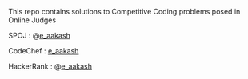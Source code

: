This repo contains solutions to Competitive Coding problems posed in Online Judges

SPOJ : @[e_aakash](http://www.spoj.com/users/e_aakash)

CodeChef : [e_aakash](http://www.codechef.com/users/e_aakash)

HackerRank : @[e_aakash](http://www.hackerrank.com/e_aakash)
